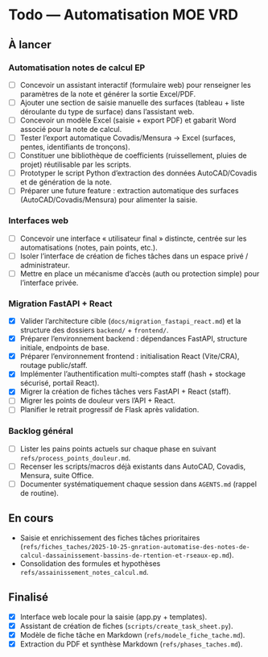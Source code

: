 # Todo — Automatisation MOE VRD

## À lancer

### Automatisation notes de calcul EP

- [ ] Concevoir un assistant interactif (formulaire web) pour renseigner les paramètres de la note et générer la sortie Excel/PDF.
- [ ] Ajouter une section de saisie manuelle des surfaces (tableau + liste déroulante du type de surface) dans l’assistant web.
- [ ] Concevoir un modèle Excel (saisie + export PDF) et gabarit Word associé pour la note de calcul.
- [ ] Tester l’export automatique Covadis/Mensura → Excel (surfaces, pentes, identifiants de tronçons).
- [ ] Constituer une bibliothèque de coefficients (ruissellement, pluies de projet) réutilisable par les scripts.
- [ ] Prototyper le script Python d’extraction des données AutoCAD/Covadis et de génération de la note.
- [ ] Préparer une future feature : extraction automatique des surfaces (AutoCAD/Covadis/Mensura) pour alimenter la saisie.

### Interfaces web

- [ ] Concevoir une interface « utilisateur final » distincte, centrée sur les automatisations (notes, pain points, etc.).
- [ ] Isoler l’interface de création de fiches tâches dans un espace privé / administrateur.
- [ ] Mettre en place un mécanisme d’accès (auth ou protection simple) pour l’interface privée.

### Migration FastAPI + React

- [x] Valider l’architecture cible (`docs/migration_fastapi_react.md`) et la structure des dossiers `backend/` + `frontend/`.
- [x] Préparer l’environnement backend : dépendances FastAPI, structure initiale, endpoints de base.
- [x] Préparer l’environnement frontend : initialisation React (Vite/CRA), routage public/staff.
- [x] Implémenter l’authentification multi-comptes staff (hash + stockage sécurisé, portail React).
- [x] Migrer la création de fiches tâches vers FastAPI + React (staff).
- [ ] Migrer les points de douleur vers l’API + React.
- [ ] Planifier le retrait progressif de Flask après validation.

### Backlog général

- [ ] Lister les pains points actuels sur chaque phase en suivant `refs/process_points_douleur.md`.
- [ ] Recenser les scripts/macros déjà existants dans AutoCAD, Covadis, Mensura, suite Office.
- [ ] Documenter systématiquement chaque session dans `AGENTS.md` (rappel de routine).

## En cours

- Saisie et enrichissement des fiches tâches prioritaires (`refs/fiches_taches/2025-10-25-gnration-automatise-des-notes-de-calcul-dassainissement-bassins-de-rtention-et-rseaux-ep.md`).
- Consolidation des formules et hypothèses `refs/assainissement_notes_calcul.md`.


## Finalisé

- [x] Interface web locale pour la saisie (app.py + templates).
- [x] Assistant de création de fiches (`scripts/create_task_sheet.py`).
- [x] Modèle de fiche tâche en Markdown (`refs/modele_fiche_tache.md`).
- [x] Extraction du PDF et synthèse Markdown (`refs/phases_taches.md`).
